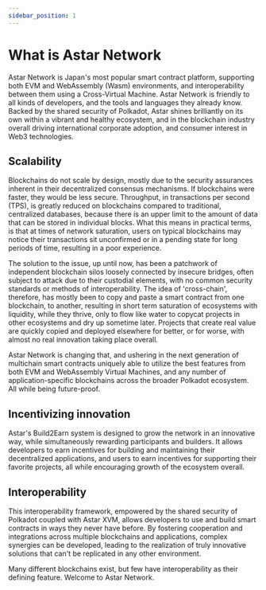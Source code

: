```yaml
---
sidebar_position: 1
---
```


# What is Astar Network

[Astar Network]: https://astar.network/ 

Astar Network is Japan's most popular smart contract platform, supporting both EVM and WebAssembly (Wasm) environments, and interoperability between them using a Cross-Virtual Machine. Astar Network is friendly to all kinds of developers, and the tools and languages they already know. Backed by the shared security of Polkadot, Astar shines brilliantly on its own within a vibrant and healthy ecosystem, and in the blockchain industry overall driving international corporate adoption, and consumer interest in Web3 technologies.

## Scalability

Blockchains do not scale by design, mostly due to the security assurances inherent in their decentralized consensus mechanisms. If blockchains were faster, they would be less secure. Throughput, in transactions per second (TPS), is greatly reduced on blockchains compared to traditional, centralized databases, because there is an upper limit to the amount of data that can be stored in individual blocks. What this means in practical terms, is that at times of network saturation, users on typical blockchains may notice their transactions sit unconfirmed or in a pending state for long periods of time, resulting in a poor experience. 

The solution to the issue, up until now, has been a patchwork of independent blockchain silos loosely connected by insecure bridges, often subject to attack due to their custodial elements, with no common security standards or methods of interoperability. The idea of 'cross-chain', therefore, has mostly been to copy and paste a smart contract from one blockchain, to another, resulting in short term saturation of ecosystems with liquidity, while they thrive, only to flow like water to copycat projects in other ecosystems and dry up sometime later. Projects that create real value are quickly copied and deployed elsewhere for better, or for worse, with almost no real innovation taking place overall. 

Astar Network is changing that, and ushering in the next generation of multichain smart contracts uniquely able to utilize the best features from both EVM and WebAssembly Virtual Machines, and any number of application-specific blockchains across the broader Polkadot ecosystem. All while being future-proof.

## Incentivizing innovation
 
Astar's Build2Earn system is designed to grow the network in an innovative way, while simultaneously rewarding participants and builders. It allows developers to earn incentives for building and maintaining their decentralized applications, and users to earn incentives for supporting their favorite projects, all while encouraging growth of the ecosystem overall.

## Interoperability

This interoperability framework, empowered by the shared security of Polkadot coupled with Astar XVM, allows developers to use and build smart contracts in ways they never have before. By fostering cooperation and integrations across multiple blockchains and applications, complex synergies can be developed, leading to the realization of truly innovative solutions that can't be replicated in any other environment.

Many different blockchains exist, but few have interoperability as their defining feature. Welcome to Astar Network.

